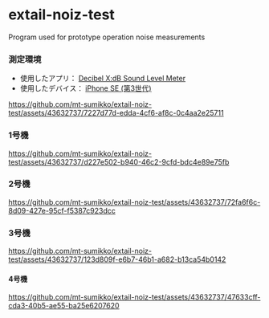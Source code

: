 # extail-noiz-test
 Program used for prototype operation noise measurements

### 測定環境
- 使用したアプリ： [Decibel X:dB Sound Level Meter](https://apps.apple.com/us/app/decibel-x-db-sound-level-meter/id448155923)
- 使用したデバイス： [iPhone SE (第3世代)](https://support.apple.com/kb/SP867?viewlocale=ja_JP&locale=ja_JP)

https://github.com/mt-sumikko/extail-noiz-test/assets/43632737/7227d77d-edda-4cf6-af8c-0c4aa2e25711


### 1号機


https://github.com/mt-sumikko/extail-noiz-test/assets/43632737/d227e502-b940-46c2-9cfd-bdc4e89e75fb


### 2号機


https://github.com/mt-sumikko/extail-noiz-test/assets/43632737/72fa6f6c-8d09-427e-95cf-f5387c923dcc


### 3号機


https://github.com/mt-sumikko/extail-noiz-test/assets/43632737/123d809f-e6b7-46b1-a682-b13ca54b0142


#### 4号機


https://github.com/mt-sumikko/extail-noiz-test/assets/43632737/47633cff-cda3-40b5-ae55-ba25e6207620

